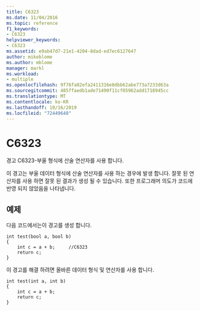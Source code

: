 ```yaml
---
title: C6323
ms.date: 11/04/2016
ms.topic: reference
f1_keywords:
- C6323
helpviewer_keywords:
- C6323
ms.assetid: e9ab47d7-21e1-4204-8dad-ed7ec6127647
author: mikeblome
ms.author: mblome
manager: markl
ms.workload:
- multiple
ms.openlocfilehash: 9f76fa02efa2411316e8dbb62abe773a7233d63a
ms.sourcegitcommit: 485ffaedb1ade71490f11cf05962add1718945cc
ms.translationtype: MT
ms.contentlocale: ko-KR
ms.lasthandoff: 10/16/2019
ms.locfileid: "72449648"
---
```

# <a name="c6323"></a>C6323
경고 C6323-부울 형식에 산술 연산자를 사용 합니다.

 이 경고는 부울 데이터 형식에 산술 연산자를 사용 하는 경우에 발생 합니다. 잘못 된 연산자를 사용 하면 잘못 된 결과가 생성 될 수 있습니다. 또한 프로그래머 의도가 코드에 반영 되지 않았음을 나타냅니다.

## <a name="example"></a>예제
 다음 코드에서는이 경고를 생성 합니다.

```
int test(bool a, bool b)
{
    int c = a + b;     //C6323
    return c;
}
```

 이 경고를 해결 하려면 올바른 데이터 형식 및 연산자를 사용 합니다.

```
int test(int a, int b)
{
    int c = a + b;
    return c;
}
```
